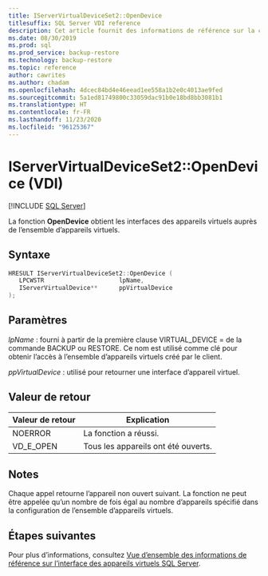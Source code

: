 ```yaml
---
title: IServerVirtualDeviceSet2::OpenDevice
titlesuffix: SQL Server VDI reference
description: Cet article fournit des informations de référence sur la commande IServerVirtualDeviceSet2::OpenDevice.
ms.date: 08/30/2019
ms.prod: sql
ms.prod_service: backup-restore
ms.technology: backup-restore
ms.topic: reference
author: cawrites
ms.author: chadam
ms.openlocfilehash: 4dcec84bd4e46eead1ee558a1b2e0c4013ae9fed
ms.sourcegitcommit: 5a1ed81749800c33059dac91b0e18bd8bb3081b1
ms.translationtype: HT
ms.contentlocale: fr-FR
ms.lasthandoff: 11/23/2020
ms.locfileid: "96125367"
---
```

# <a name="iservervirtualdeviceset2opendevice-vdi"></a>IServerVirtualDeviceSet2::OpenDevice (VDI)

[!INCLUDE [SQL Server](../../../includes/applies-to-version/sqlserver.md)]

La fonction **OpenDevice** obtient les interfaces des appareils virtuels auprès de l’ensemble d’appareils virtuels.

## <a name="syntax"></a>Syntaxe

```c
HRESULT IServerVirtualDeviceSet2::OpenDevice (
   LPCWSTR                     lpName,
   IServerVirtualDevice**      ppVirtualDevice
);
```

## <a name="parameters"></a>Paramètres

*lpName* : fourni à partir de la première clause VIRTUAL_DEVICE = de la commande BACKUP ou RESTORE. Ce nom est utilisé comme clé pour obtenir l’accès à l’ensemble d’appareils virtuels créé par le client.

*ppVirtualDevice* : utilisé pour retourner une interface d’appareil virtuel.

## <a name="return-value"></a>Valeur de retour

|Valeur de retour | Explication |
|---|---|
| NOERROR | La fonction a réussi. |
| VD_E_OPEN |Tous les appareils ont été ouverts. |

## <a name="remarks"></a>Notes

Chaque appel retourne l’appareil non ouvert suivant. La fonction ne peut être appelée qu’un nombre de fois égal au nombre d’appareils spécifié dans la configuration de l’ensemble d’appareils virtuels.

## <a name="next-steps"></a>Étapes suivantes

Pour plus d’informations, consultez [Vue d’ensemble des informations de référence sur l’interface des appareils virtuels SQL Server](reference-virtual-device-interface.md).